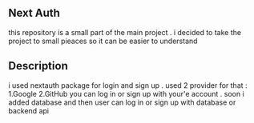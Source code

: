 ## Next Auth

this repository is a small part of the main project . i decided to take the project to small pieaces
so it can be easier to understand

## Description

i used nextauth package for login and sign up . used 2 provider for that : 1.Google  2.GitHub
you can log in or sign up with your'e account . soon i added database and then user can log in or sign up with database or backend api
